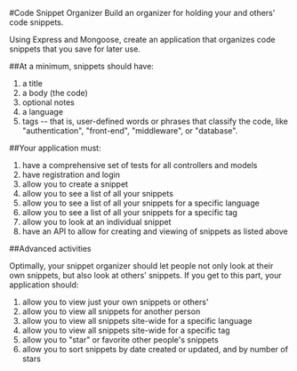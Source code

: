 #Code Snippet Organizer
Build an organizer for holding your and others' code snippets.

Using Express and Mongoose, create an application that organizes code snippets that you save for later use.

##At a minimum, snippets should have:

1. a title
2. a body (the code)
3. optional notes
4. a language
5. tags -- that is, user-defined words or phrases that classify the code, like "authentication", "front-end", "middleware", or "database".

##Your application must:

1. have a comprehensive set of tests for all controllers and models
2. have registration and login
3. allow you to create a snippet
4. allow you to see a list of all your snippets
5. allow you to see a list of all your snippets for a specific language
6. allow you to see a list of all your snippets for a specific tag
7. allow you to look at an individual snippet
8. have an API to allow for creating and viewing of snippets as listed above

##Advanced activities  

Optimally, your snippet organizer should let people not only look at their own snippets, but also look at others' snippets. If you get to this part, your application should:

1. allow you to view just your own snippets or others'
2. allow you to view all snippets for another person
3. allow you to view all snippets site-wide for a specific language
4. allow you to view all snippets site-wide for a specific tag
5. allow you to "star" or favorite other people's snippets
6. allow you to sort snippets by date created or updated, and by number of stars

